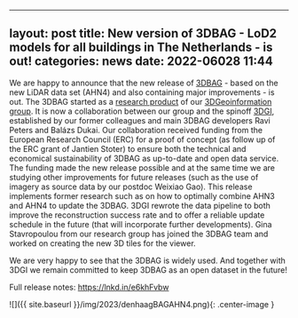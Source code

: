 
---
layout: post
title: New version of 3DBAG - LoD2 models for all buildings in The Netherlands - is out!
categories: news
date: 2022-06028 11:44
---

We are happy to announce that the new release of [3DBAG](www.3DBAG.nl) -  based on the new LiDAR data set (AHN4) and also containing major improvements - is out. 
The 3DBAG started as a [research product](https://3d.bk.tudelft.nl/projects/3dbag/) of our [3DGeoinformation group](https://3d.bk.tudelft.nl/). 
It is now a collaboration between our group and the spinoff [3DGI](https://3dgi.nl), established by our former colleagues and main 3DBAG developers Ravi Peters and Balázs Dukai. 
Our collaboration received funding from the European Research Council (ERC) for a proof of concept (as follow up of the ERC grant of Jantien Stoter) to ensure both the technical and economical sustainability of 3DBAG as up-to-date and open data service. 
The funding made the new release possible and at the same time we are studying other improvements for future releases (such as the use of imagery as source data by our postdoc Weixiao Gao).
This release implements former research such as on how to optimally combine AHN3 and AHN4 to update the 3DBAG. 3DGI rewrote the data pipeline to both improve the reconstruction success rate and to offer a reliable update schedule in the future (that will incorporate further developments). 
Gina Stavropoulou from our research group has joined the 3DBAG team and worked on creating the new 3D tiles for the viewer.

We are very happy to see that the 3DBAG is widely used. And together with 3DGI we remain committed to keep 3DBAG as an open dataset in the future!

Full release notes: https://lnkd.in/e6khFvbw


![]({{ site.baseurl }}/img/2023/denhaagBAGAHN4.png){: .center-image }
